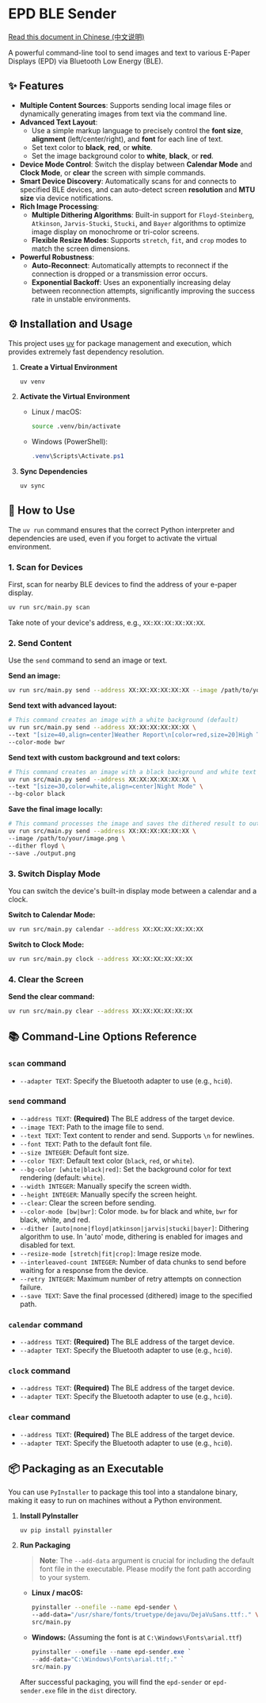 # EPD BLE Sender

[Read this document in Chinese (中文说明)](README_zh-CN.md)

A powerful command-line tool to send images and text to various E-Paper Displays (EPD) via Bluetooth Low Energy (BLE).

## ✨ Features

- **Multiple Content Sources**: Supports sending local image files or dynamically generating images from text via the command line.
- **Advanced Text Layout**: 
    - Use a simple markup language to precisely control the **font size**, **alignment** (left/center/right), and **font** for each line of text.
    - Set text color to **black**, **red**, or **white**.
    - Set the image background color to **white**, **black**, or **red**.
- **Device Mode Control**: Switch the display between **Calendar Mode** and **Clock Mode**, or **clear** the screen with simple commands.
- **Smart Device Discovery**: Automatically scans for and connects to specified BLE devices, and can auto-detect screen **resolution** and **MTU size** via device notifications.
- **Rich Image Processing**:
    - **Multiple Dithering Algorithms**: Built-in support for `Floyd-Steinberg`, `Atkinson`, `Jarvis-Stucki`, `Stucki`, and `Bayer` algorithms to optimize image display on monochrome or tri-color screens.
    - **Flexible Resize Modes**: Supports `stretch`, `fit`, and `crop` modes to match the screen dimensions.
- **Powerful Robustness**:
    - **Auto-Reconnect**: Automatically attempts to reconnect if the connection is dropped or a transmission error occurs.
    - **Exponential Backoff**: Uses an exponentially increasing delay between reconnection attempts, significantly improving the success rate in unstable environments.

## ⚙️ Installation and Usage

This project uses [uv](https://github.com/astral-sh/uv) for package management and execution, which provides extremely fast dependency resolution.

1.  **Create a Virtual Environment**
    ```bash
    uv venv
    ```

2.  **Activate the Virtual Environment**
    -   Linux / macOS:
        ```bash
        source .venv/bin/activate
        ```
    -   Windows (PowerShell):
        ```powershell
        .venv\Scripts\Activate.ps1
        ```

3.  **Sync Dependencies**
    ```bash
    uv sync
    ```

## 🚀 How to Use

The `uv run` command ensures that the correct Python interpreter and dependencies are used, even if you forget to activate the virtual environment.

### 1. Scan for Devices

First, scan for nearby BLE devices to find the address of your e-paper display.

```bash
uv run src/main.py scan
```
Take note of your device's address, e.g., `XX:XX:XX:XX:XX:XX`.

### 2. Send Content

Use the `send` command to send an image or text.

**Send an image:**
```bash
uv run src/main.py send --address XX:XX:XX:XX:XX:XX --image /path/to/your/image.png --color-mode bwr --dither floyd
```

**Send text with advanced layout:**
```bash
# This command creates an image with a white background (default)
uv run src/main.py send --address XX:XX:XX:XX:XX:XX \
--text "[size=40,align=center]Weather Report\n[color=red,size=20]High Temp. Alert\n[align=right]2025-08-02" \
--color-mode bwr
```

**Send text with custom background and text colors:**
```bash
# This command creates an image with a black background and white text
uv run src/main.py send --address XX:XX:XX:XX:XX:XX \
--text "[size=30,color=white,align=center]Night Mode" \
--bg-color black
```
**Save the final image locally:**
```bash
# This command processes the image and saves the dithered result to output.png before sending
uv run src/main.py send --address XX:XX:XX:XX:XX:XX \
--image /path/to/your/image.png \
--dither floyd \
--save ./output.png
```


### 3. Switch Display Mode

You can switch the device's built-in display mode between a calendar and a clock.

**Switch to Calendar Mode:**
```bash
uv run src/main.py calendar --address XX:XX:XX:XX:XX:XX
```

**Switch to Clock Mode:**
```bash
uv run src/main.py clock --address XX:XX:XX:XX:XX:XX
```

### 4. Clear the Screen

**Send the clear command:**
```bash
uv run src/main.py clear --address XX:XX:XX:XX:XX:XX
```

## 📚 Command-Line Options Reference

### `scan` command
- `--adapter TEXT`: Specify the Bluetooth adapter to use (e.g., `hci0`).

### `send` command
- `--address TEXT`: **(Required)** The BLE address of the target device.
- `--image TEXT`: Path to the image file to send.
- `--text TEXT`: Text content to render and send. Supports `\n` for newlines.
- `--font TEXT`: Path to the default font file.
- `--size INTEGER`: Default font size.
- `--color TEXT`: Default text color (`black`, `red`, or `white`).
- `--bg-color [white|black|red]`: Set the background color for text rendering (default: `white`).
- `--width INTEGER`: Manually specify the screen width.
- `--height INTEGER`: Manually specify the screen height.
- `--clear`: Clear the screen before sending.
- `--color-mode [bw|bwr]`: Color mode. `bw` for black and white, `bwr` for black, white, and red.
- `--dither [auto|none|floyd|atkinson|jarvis|stucki|bayer]`: Dithering algorithm to use. In 'auto' mode, dithering is enabled for images and disabled for text.
- `--resize-mode [stretch|fit|crop]`: Image resize mode.
- `--interleaved-count INTEGER`: Number of data chunks to send before waiting for a response from the device.
- `--retry INTEGER`: Maximum number of retry attempts on connection failure.
- `--save TEXT`: Save the final processed (dithered) image to the specified path.

### `calendar` command
- `--address TEXT`: **(Required)** The BLE address of the target device.
- `--adapter TEXT`: Specify the Bluetooth adapter to use (e.g., `hci0`).

### `clock` command
- `--address TEXT`: **(Required)** The BLE address of the target device.
- `--adapter TEXT`: Specify the Bluetooth adapter to use (e.g., `hci0`).

### `clear` command
- `--address TEXT`: **(Required)** The BLE address of the target device.
- `--adapter TEXT`: Specify the Bluetooth adapter to use (e.g., `hci0`).

## 📦 Packaging as an Executable

You can use `PyInstaller` to package this tool into a standalone binary, making it easy to run on machines without a Python environment.

1.  **Install PyInstaller**
    ```bash
    uv pip install pyinstaller
    ```

2.  **Run Packaging**

    > **Note**: The `--add-data` argument is crucial for including the default font file in the executable. Please modify the font path according to your system.

    -   **Linux / macOS:**
        ```bash
        pyinstaller --onefile --name epd-sender \
        --add-data="/usr/share/fonts/truetype/dejavu/DejaVuSans.ttf:." \
        src/main.py
        ```
    -   **Windows:** (Assuming the font is at `C:\Windows\Fonts\arial.ttf`)
        ```powershell
        pyinstaller --onefile --name epd-sender.exe `
        --add-data="C:\Windows\Fonts\arial.ttf;." `
        src/main.py
        ```
    After successful packaging, you will find the `epd-sender` or `epd-sender.exe` file in the `dist` directory.
